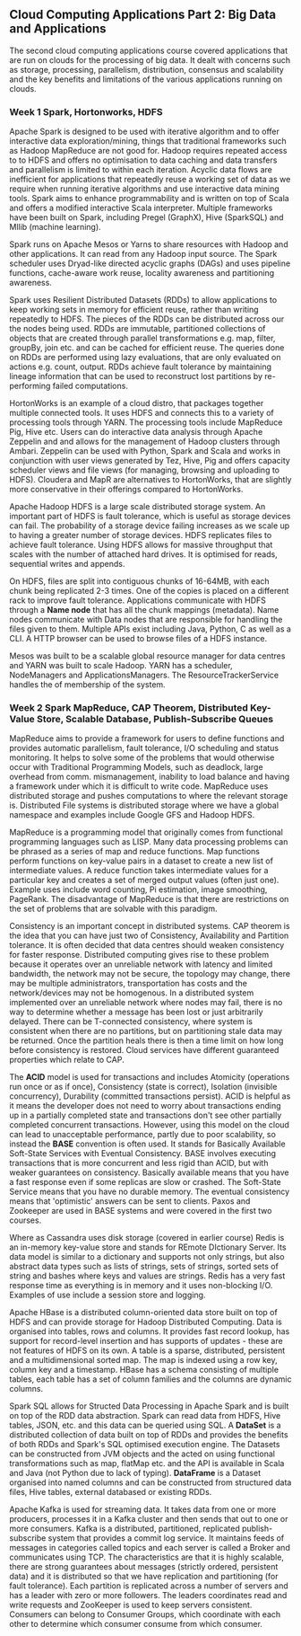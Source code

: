 ## Cloud Computing Applications Part 2: Big Data and Applications

The second cloud computing applications course covered applications that are run on clouds for the processing of big data. It dealt with concerns such as storage, processing, parallelism, distribution, consensus and scalability and the key benefits and limitations of the various applications running on clouds.

### Week 1 Spark, Hortonworks, HDFS

Apache Spark is designed to be used with iterative algorithm and to offer interactive data exploration/mining, things that traditional frameworks such as Hadoop MapReduce are not good for. Hadoop requires repeated access to to HDFS and offers no optimisation to data caching and data transfers and parallelism is limited to within each iteration. Acyclic data flows are inefficient for applications that repeatedly reuse a working set of data as we require when running iterative algorithms and use interactive data mining tools. Spark aims to enhance programmability and is written on top of Scala and offers a modified interactive Scala interpreter. Multiple frameworks have been built on Spark, including Pregel (GraphX), Hive (SparkSQL) and Mllib (machine learning).

Spark runs on Apache Mesos or Yarns to share resources with Hadoop and other applications. It can read from any Hadoop input source. The Spark scheduler uses Dryad-like directed acyclic graphs (DAGs) and uses pipeline functions, cache-aware work reuse, locality awareness and partitioning awareness.

Spark uses Resilient Distributed Datasets (RDDs) to allow applications to keep working sets in memory for efficient reuse, rather than writing repeatedly to HDFS. The pieces of the RDDs can be distributed across our the nodes being used. RDDs are immutable, partitioned collections of objects that are created through parallel transformations e.g. map, filter, groupBy, join etc. and can be cached for efficient reuse. The queries done on RDDs are performed using lazy evaluations, that are only evaluated on actions e.g. count, output. RDDs achieve fault tolerance by maintaining lineage information that can be used to reconstruct lost partitions by re-performing failed computations.

HortonWorks is an example of a cloud distro, that packages together multiple connected tools. It uses HDFS and connects this to a variety of processing tools through YARN. The processing tools include MapReduce Pig, Hive etc. Users can do interactive data analysis through Apache Zeppelin and and allows for the management of Hadoop clusters through Ambari. Zeppelin can be used with Python, Spark and Scala and works in conjunction with user views generated by Tez, Hive, Pig and offers capacity scheduler views and file views (for managing, browsing and uploading to HDFS). Cloudera and MapR are alternatives to HortonWorks, that are slightly more conservative in their offerings compared to HortonWorks.

Apache Hadoop HDFS is a large scale distributed storage system. An important part of HDFS is fault tolerance, which is useful as storage devices can fail. The probability of a storage device failing increases as we scale up to having a greater number of storage devices. HDFS replicates files to achieve fault tolerance. Using HDFS allows for massive throughput that scales with the number of attached hard drives. It is optimised for reads, sequential writes and appends.

On HDFS, files are split into contiguous chunks of 16-64MB, with each chunk being replicated 2-3 times. One of the copies is placed on a different rack to improve fault tolerance. Applications communicate with HDFS through a **Name node** that has all the chunk mappings (metadata). Name nodes communicate with Data nodes that are responsible for handling the files given to them. Multiple APIs exist including Java, Python, C as well as a CLI. A HTTP browser can be used to browse files of a HDFS instance.

Mesos was built to be a scalable global resource manager for data centres and YARN was built to scale Hadoop. YARN has a scheduler, NodeManagers and ApplicationsManagers. The ResourceTrackerService handles the of membership of the system.

### Week 2 Spark MapReduce, CAP Theorem, Distributed Key-Value Store, Scalable Database, Publish-Subscribe Queues

MapReduce aims to provide a framework for users to define functions and provides automatic parallelism, fault tolerance, I/O scheduling and status monitoring. It helps to solve some of the problems that would otherwise occur with Traditional Programming Models, such as deadlock, large overhead from comm. mismanagement, inability to load balance and having a framework under which it is difficult to write code. MapReduce uses distributed storage and pushes computations to where the relevant storage is. Distributed File systems is distributed storage where we have a global namespace and examples include Google GFS and Hadoop HDFS.

MapReduce is a programming model that originally comes from functional programming languages such as LISP. Many data processing problems can be phrased as a series of map and reduce functions. Map functions perform functions on key-value pairs in a dataset to create a new list of intermediate values. A reduce function takes intermediate values for a particular key and creates a set of merged output values (often just one). Example uses include word counting, Pi estimation, image smoothing, PageRank. The disadvantage of MapReduce is that there are restrictions on the set of problems that are solvable with this paradigm.

Consistency is an important concept in distributed systems. CAP theorem is the idea that you can have just two of Consistency, Availability and Partition tolerance. It is often decided that data centres should weaken consistency for faster response. Distributed computing gives rise to these problem because it operates over an unreliable network with latency and limited bandwidth, the network may not be secure, the topology may change, there may be multiple administrators, transportation has costs and the network/devices may not be homogenous. In a distributed system implemented over an unreliable network where nodes may fail, there is no way to determine whether a message has been lost or just arbitrarily delayed. There can be T-connected consistency, where system is consistent when there are no partitions, but on partitioning stale data may be returned. Once the partition heals there is then a time limit on how long before consistency is restored. Cloud services have different guaranteed properties which relate to CAP.

The **ACID** model is used for transactions and includes Atomicity (operations run once or as if once), Consistency (state is correct), Isolation (invisible concurrency), Durability (committed transactions persist). ACID is helpful as it means the developer does not need to worry about transactions ending up in a partially completed state and transactions don't see other partially completed concurrent transactions. However, using this model on the cloud can lead to unacceptable performance, partly due to poor scalability, so instead the **BASE** convention is often used. It stands for Basically Available Soft-State Services with Eventual Consistency. BASE involves executing transactions that is more concurrent and less rigid than ACID, but with weaker guarantees on consistency. Basically available means that you have a fast response even if some replicas are slow or crashed. The Soft-State Service means that you have no durable memory. The eventual consistency means that 'optimistic' answers can be sent to clients. Paxos and Zookeeper are used in BASE systems and were covered in the first two courses.

Where as Cassandra uses disk storage (covered in earlier course) Redis is an in-memory key-value store and stands for REmote DIctionary Server. Its data model is similar to a dictionary and supports not only strings, but also abstract data types such as lists of strings, sets of strings, sorted sets of string and bashes where keys and values are strings. Redis has a very fast response time as everything is in memory and it uses non-blocking I/O. Examples of use include a session store and logging.

Apache HBase is a distributed column-oriented data store built on top of HDFS and can provide storage for Hadoop Distributed Computing. Data is organised into tables, rows and columns. It provides fast record lookup, has support for record-level insertion and has supports of updates - these are not features of HDFS on its own. A table is a sparse, distributed, persistent and a multidimensional sorted map. The map is indexed using a row key, column key and a timestamp. HBase has a schema consisting of multiple tables, each table has a set of column families and the columns are dynamic columns.

Spark SQL allows for Structed Data Processing in Apache Spark and is built on top of the RDD data abstraction. Spark can read data from HDFS, Hive tables, JSON, etc. and this data can be queried using SQL. A **DataSet** is a distributed collection of data built on top of RDDs and provides the benefits of both RDDs and Spark's SQL optimised execution engine. The Datasets can be constructed from JVM objects and the acted on using functional transformations such as map, flatMap etc. and the API is available in Scala and Java (not Python due to lack of typing). **DataFrame** is a Dataset organised into named columns and can be constructed from structured data files, Hive tables, external databased or existing RDDs.

Apache Kafka is used for streaming data. It takes data from one or more producers, processes it in a Kafka cluster and then sends that out to one or more consumers. Kafka is a distributed, partitioned, replicated publish-subscribe system that provides a commit log service. It maintains feeds of messages in categories called topics and each server is called a Broker and communicates using TCP. The characteristics are that it is highly scalable, there are strong guarantees about messages (strictly ordered, persistent data) and it is distributed so that we have replication and partitioning (for fault tolerance). Each partition is replicated across a number of servers and has a leader with zero or more followers. The leaders coordinates read and write requests and ZooKeeper is used to keep servers consistent. Consumers can belong to Consumer Groups, which coordinate with each other to determine which consumer consume from which consumer.
